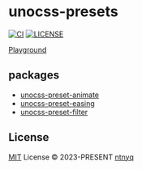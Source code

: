 # unocss-presets

[![CI](https://github.com/ntnyq/unocss-presets/workflows/CI/badge.svg)](https://github.com/ntnyq/unocss-presets/actions)
[![LICENSE](https://img.shields.io/github/license/ntnyq/unocss-presets.svg)](https://github.com/ntnyq/unocss-presets/blob/main/LICENSE)

[Playground](https://unocss-preset.ntnyq.com)

## packages

- [unocss-preset-animate](./packages/preset-animate)
- [unocss-preset-easing](./packages/preset-easing)
- [unocss-preset-filter](./packages/preset-filter)

## License

[MIT](./LICENSE) License © 2023-PRESENT [ntnyq](https://github.com/ntnyq)
